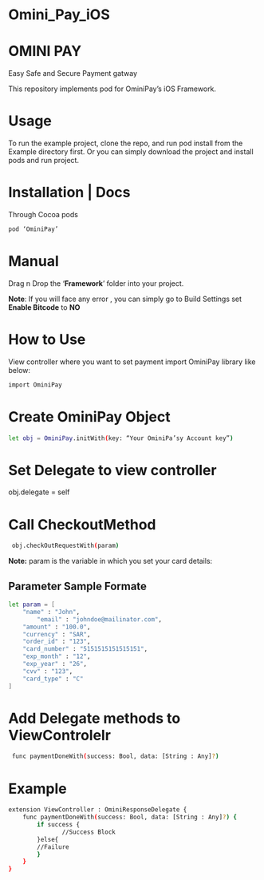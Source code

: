 # Omini_Pay_iOS

# OMINI PAY
Easy Safe and Secure Payment gatway 

This repository implements pod for OminiPay’s iOS Framework.

# Usage
To run the example project, clone the repo, and run pod install from the Example directory first. Or you can simply download the project and install pods and run project.

# Installation | Docs
Through  Cocoa pods

```sh
pod ‘OminiPay’
```
# Manual

Drag n Drop the  ‘**Framework**’  folder into your project.

**Note**: If you will face any error , you can simply go to  Build Settings set **Enable Bitcode** to **NO**


# How to Use

View controller where you want to set payment import OminiPay library like below:

```sh
import OminiPay
```

# Create OminiPay Object

```sh
let obj = OminiPay.initWith(key: “Your OminiPa’sy Account key”)
```

# Set Delegate to view controller

obj.delegate = self

# Call CheckoutMethod

```sh
 obj.checkOutRequestWith(param)
```

**Note:** param is the variable in which you set your card details:

## Parameter Sample Formate

```sh
let param = [
    "name" : "John",
        "email" : "johndoe@mailinator.com",
    "amount" : "100.0",
    "currency" : "SAR",
    "order_id" : "123",
    "card_number" : "5151515151515151",
    "exp_month" : "12",
    "exp_year" : "26",
    "cvv" : "123",
    "card_type" : "C"
]
```

# Add Delegate methods to ViewControlelr
```sh
 func paymentDoneWith(success: Bool, data: [String : Any]?)
 ```

# Example
```sh
extension ViewController : OminiResponseDelegate {
    func paymentDoneWith(success: Bool, data: [String : Any]?) {
        if success {
               //Success Block
        }else{
		//Failure
        }
    }
}
```



